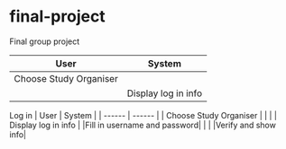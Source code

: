 # final-project

Final group project

| User | System |
| ------ | ------ |
| Choose Study Organiser |  |
|  | Display log in info | 


Log in
| User   | System |
| ------ | ------ |
| Choose Study Organiser | |
| | Display log in info | 
|Fill in username and password| |
| |Verify and show info|

